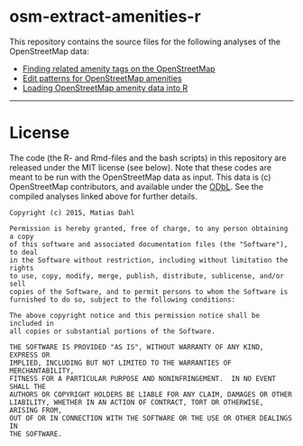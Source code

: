 # osm-extract-amenities-r

This repository contains the source files for the following analyses of the OpenStreetMap data:

- [Finding related amenity tags on the OpenStreetMap](http://matiasdahl.iki.fi/2015/finding-related-amenity-tags-on-the-openstreetmap)
- [Edit patterns for OpenStreetMap amenities](http://matiasdahl.iki.fi/2015/edit-patterns-for-openstreetmap-amenities)
- [Loading OpenStreetMap amenity data into R](http://matiasdahl.iki.fi/2015/loading-openstreetmap-amenity-data-into-r) 

----

# License

The code (the R- and Rmd-files and the bash scripts) in this repository are released under the MIT license (see below). Note that these codes are meant to be run with the OpenStreetMap data as input. This data is (c) OpenStreetMap contributors, and available under the [ODbL](https://www.openstreetmap.org/copyright). See the compiled analyses linked above for further details. 

```
Copyright (c) 2015, Matias Dahl

Permission is hereby granted, free of charge, to any person obtaining a copy
of this software and associated documentation files (the "Software"), to deal
in the Software without restriction, including without limitation the rights
to use, copy, modify, merge, publish, distribute, sublicense, and/or sell
copies of the Software, and to permit persons to whom the Software is
furnished to do so, subject to the following conditions:

The above copyright notice and this permission notice shall be included in
all copies or substantial portions of the Software.

THE SOFTWARE IS PROVIDED "AS IS", WITHOUT WARRANTY OF ANY KIND, EXPRESS OR
IMPLIED, INCLUDING BUT NOT LIMITED TO THE WARRANTIES OF MERCHANTABILITY,
FITNESS FOR A PARTICULAR PURPOSE AND NONINFRINGEMENT.  IN NO EVENT SHALL THE
AUTHORS OR COPYRIGHT HOLDERS BE LIABLE FOR ANY CLAIM, DAMAGES OR OTHER
LIABILITY, WHETHER IN AN ACTION OF CONTRACT, TORT OR OTHERWISE, ARISING FROM,
OUT OF OR IN CONNECTION WITH THE SOFTWARE OR THE USE OR OTHER DEALINGS IN
THE SOFTWARE.
```
